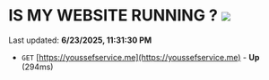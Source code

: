 # IS MY WEBSITE RUNNING ? [![](https://img.shields.io/static/v1?label=Sponsor&message=%E2%9D%A4&logo=GitHub&color=%23fe8e86)](https://github.com/sponsors/Youssef-Lehmam)

Last updated: **6/23/2025, 11:31:30 PM**

- `GET` [https://youssefservice.me](https://youssefservice.me) - **Up** (294ms)
